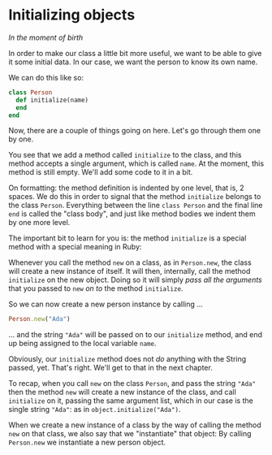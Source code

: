 # Initializing objects

*In the moment of birth*

In order to make our class a little bit more useful, we want to be able to give
it some initial data. In our case, we want the person to know its own name.

We can do this like so:

```ruby
class Person
  def initialize(name)
  end
end
```

Now, there are a couple of things going on here. Let's go through them one by
one.

You see that we add a method called `initialize` to the class, and this method
accepts a single argument, which is called `name`. At the moment, this method
is still empty. We'll add some code to it in a bit.

On formatting: the method definition is indented by one level, that is, 2
spaces. We do this in order to signal that the method `initialize` belongs
to the class `Person`. Everything between the line `class Person` and the
final line `end` is called the "class body", and just like method bodies we
indent them by one more level.

The important bit to learn for you is: the method `initialize` is a special
method with a special meaning in Ruby:

Whenever you call the method `new` on a class, as in `Person.new`, the class
will create a new instance of itself. It will then, internally, call the method
`initialize` on the new object. Doing so it will simply *pass all the
arguments* that you passed to `new` *on to* the method `initialize`.

So we can now create a new person instance by calling ...

```ruby
Person.new("Ada")
```

... and the string `"Ada"` will be passed on to our `initialize` method, and
end up being assigned to the local variable `name`.

Obviously, our `initialize` method does not *do* anything with the String
passed, yet. That's right. We'll get to that in the next chapter.

To recap, when you call `new` on the class `Person`, and pass the string
`"Ada"` then the method `new` will create a new instance of the class, and call
`initialize` on it, passing the same argument list, which in our case is the
single string `"Ada"`: as in `object.initialize("Ada")`.

When we create a new instance of a class by the way of calling the method `new`
on that class, we also say that we "instantiate" that object: By calling
`Person.new` we instantiate a new person object.


